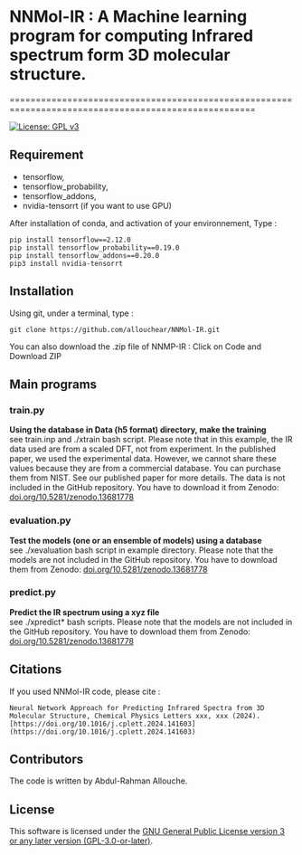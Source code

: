 # NNMol-IR : A Machine learning program for computing Infrared spectrum form 3D molecular structure.
=====================================================================================================

[![License: GPL v3](https://img.shields.io/badge/License-GPLv3-blue.svg)](https://www.gnu.org/licenses/gpl-3.0)

## Requirement
 - tensorflow, 
 - tensorflow_probability, 
 - tensorflow_addons, 
 - nvidia-tensorrt (if you want to use GPU)

After installation of conda, and activation of your environnement,  Type : 
```console
pip install tensorflow==2.12.0
pip install tensorflow_probability==0.19.0
pip install tensorflow_addons==0.20.0
pip3 install nvidia-tensorrt
```

## Installation

Using git, under a terminal, type : 
```console
git clone https://github.com/allouchear/NNMol-IR.git
```
You can also download the .zip file of NNMP-IR : Click on Code and Download ZIP

## Main programs

### train.py
**Using the database in Data (h5 format) directory, make the training**\
see train.inp and ./xtrain bash script.
Please note that in this example, the IR data used are from a scaled DFT, not from experiment. In the published paper, we used the experimental data. However, we cannot share these values because they are from a commercial database. You can purchase them from NIST. See our published paper for more details.
The data is not included in the GitHub repository. You have to download it from Zenodo: [doi.org/10.5281/zenodo.13681778](https://doi.org/10.5281/zenodo.13681778)

### evaluation.py
**Test the models (one or an ensemble of models) using a database**\
see  ./xevaluation bash script in example directory.
Please note that the models are not included in the GitHub repository. You have to download them from Zenodo: [doi.org/10.5281/zenodo.13681778](https://doi.org/10.5281/zenodo.13681778)

### predict.py
**Predict the IR spectrum using a xyz file**\
see ./xpredict\* bash scripts.
Please note that the models are not included in the GitHub repository. You have to download them from Zenodo: [doi.org/10.5281/zenodo.13681778](https://doi.org/10.5281/zenodo.13681778)

## Citations

If you used NNMol-IR code, please cite :

    Neural Network Approach for Predicting Infrared Spectra from 3D Molecular Structure, Chemical Physics Letters xxx, xxx (2024). [https://doi.org/10.1016/j.cplett.2024.141603](https://doi.org/10.1016/j.cplett.2024.141603)

## Contributors
The code is written by Abdul-Rahman Allouche.

## License
This software is licensed under the [GNU General Public License version 3 or any later version (GPL-3.0-or-later)](https://www.gnu.org/licenses/gpl.txt).


